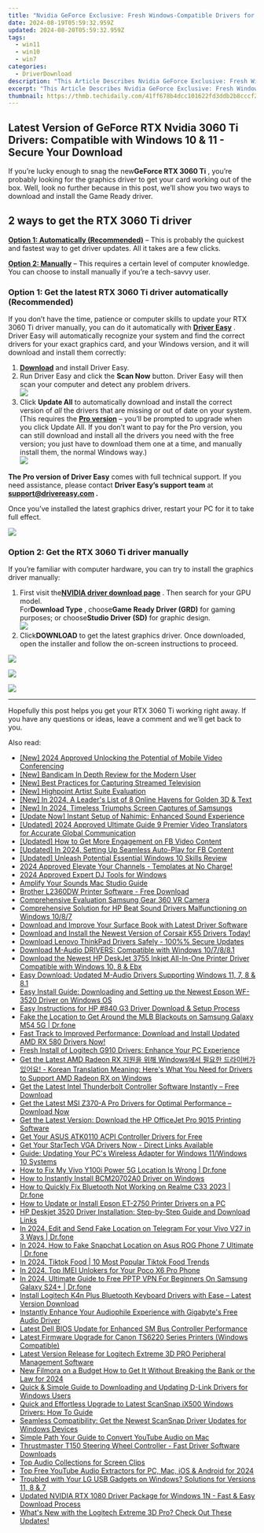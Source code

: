 ```yaml
---
title: "Nvidia GeForce Exclusive: Fresh Windows-Compatible Drivers for Gamers on Win11 & Win10"
date: 2024-08-19T05:59:32.959Z
updated: 2024-08-20T05:59:32.959Z
tags:
  - win11
  - win10
  - win7
categories:
  - DriverDownload
description: "This Article Describes Nvidia GeForce Exclusive: Fresh Windows-Compatible Drivers for Gamers on Win11 & Win10"
excerpt: "This Article Describes Nvidia GeForce Exclusive: Fresh Windows-Compatible Drivers for Gamers on Win11 & Win10"
thumbnail: https://thmb.techidaily.com/41ff678b4dcc101622fd3ddb2b8cccf21c75e6fdbac012d53d8a0b29b1503958.jpg
---
```


## Latest Version of GeForce RTX Nvidia 3060 Ti Drivers: Compatible with Windows 10 & 11 - Secure Your Download

If you’re lucky enough to snag the new**GeForce RTX 3060 Ti** , you’re probably looking for the graphics driver to get your card working out of the box. Well, look no further because in this post, we’ll show you two ways to download and install the Game Ready driver.

## 2 ways to get the RTX 3060 Ti driver

**[Option 1: Automatically (Recommended)](https://www.drivereasy.com/knowledge/download-geforce-rtx-3060-ti-driver-for-windows-10-8-or-7/#option1)**  – This is probably the quickest and fastest way to get driver updates. All it takes are a few clicks.

**[Option 2: Manually](https://tools.techidaily.com/drivereasy/download/)**  – This requires a certain level of computer knowledge. You can choose to install manually if you’re a tech-savvy user.

### Option 1: Get the latest RTX 3060 Ti driver automatically (Recommended)

 If you don’t have the time, patience or computer skills to update your RTX 3060 Ti driver manually, you can do it automatically with **[Driver Easy](https://tools.techidaily.com/drivereasy/download/)**  . Driver Easy will automatically recognize your system and find the correct drivers for your exact graphics card, and your Windows version, and it will download and install them correctly:

1. **[Download](https://tools.techidaily.com/drivereasy/download/)**  and install Driver Easy.
2. Run Driver Easy and click the **Scan Now** button. Driver Easy will then scan your computer and detect any problem drivers.  
![](https://images.drivereasy.com/wp-content/uploads/2020/08/Scan-now.jpg)
3. Click **Update All** to automatically download and install the correct version of _all_ the drivers that are missing or out of date on your system.(This requires the **[Pro version](https://tools.techidaily.com/drivereasy/download/)**  – you’ll be prompted to upgrade when you click Update All. If you don’t want to pay for the Pro version, you can still download and install all the drivers you need with the free version; you just have to download them one at a time, and manually install them, the normal Windows way.)  
![](https://images.drivereasy.com/wp-content/uploads/2021/01/3060-ti-de-update-all.jpg)

**The Pro version of Driver Easy** comes with full technical support. If you need assistance, please contact **Driver Easy’s support team** at **[support@drivereasy.com](https://tools.techidaily.com/drivereasy/download/) .**

 Once you’ve installed the latest graphics driver, restart your PC for it to take full effect.

<!-- affiliate ads begin -->
<a href="https://secure.2checkout.com/order/checkout.php?PRODS=2201613&QTY=1&AFFILIATE=108875&CART=1"><img src="https://www.macdvdripperpro.com/images/devices-3.png" border="0"></a>
<!-- affiliate ads end -->
### Option 2: Get the RTX 3060 Ti driver manually

 If you’re familiar with computer hardware, you can try to install the graphics driver manually:

1. First visit the[**NVIDIA driver download page**](https://tools.techidaily.com/drivereasy/download/) . Then search for your GPU model.  
 For**Download Type** , choose**Game Ready Driver (GRD)** for gaming purposes; or choose**Studio Driver (SD)** for graphic design.  
![](https://images.drivereasy.com/wp-content/uploads/2021/01/3060-ti-manually-1.jpg)
2. Click**DOWNLOAD** to get the latest graphics driver. Once downloaded, open the installer and follow the on-screen instructions to proceed.  
<!-- affiliate ads begin -->
<a href="https://secure.2checkout.com/order/checkout.php?PRODS=19080710&QTY=1&AFFILIATE=108875&CART=1"><img src="https://smart-seo-tool.com/images/SmartSEOAuditorBox.png" border="0"></a>
<!-- affiliate ads end -->
![](https://images.drivereasy.com/wp-content/uploads/2021/01/3060-ti-manually-2.jpg)

<!-- affiliate ads begin -->
<a href="https://secure.2checkout.com/order/checkout.php?PRODS=4620778&QTY=1&AFFILIATE=108875&CART=1"><img src="https://secure.avangate.com/images/merchant/07dd4d5a72f5740ef0f035f201951476/728__90banner.jpg" border="0"></a>
<!-- affiliate ads end -->
---

 Hopefully this post helps you get your RTX 3060 Ti working right away. If you have any questions or ideas, leave a comment and we’ll get back to you.

<ins class="adsbygoogle"
     style="display:block"
     data-ad-format="autorelaxed"
     data-ad-client="ca-pub-7571918770474297"
     data-ad-slot="1223367746"></ins>



<ins class="adsbygoogle"
     style="display:block"
     data-ad-client="ca-pub-7571918770474297"
     data-ad-slot="8358498916"
     data-ad-format="auto"
     data-full-width-responsive="true"></ins>

<span class="atpl-alsoreadstyle">Also read:</span>
<div><ul>
<li><a href="https://digital-screen-recording.techidaily.com/new-2024-approved-unlocking-the-potential-of-mobile-video-conferencing/"><u>[New] 2024 Approved  Unlocking the Potential of Mobile Video Conferencing</u></a></li>
<li><a href="https://video-capture.techidaily.com/new-bandicam-in-depth-review-for-the-modern-user/"><u>[New] Bandicam  In Depth Review for the Modern User</u></a></li>
<li><a href="https://digital-screen-recording.techidaily.com/new-best-practices-for-capturing-streamed-television/"><u>[New] Best Practices for Capturing Streamed Television</u></a></li>
<li><a href="https://some-techniques.techidaily.com/new-highpoint-artist-suite-evaluation/"><u>[New] Highpoint Artist Suite Evaluation</u></a></li>
<li><a href="https://fox-direct.techidaily.com/new-in-2024-a-leaders-list-of-8-online-havens-for-golden-3d-and-text/"><u>[New] In 2024, A Leader's List of 8 Online Havens for Golden 3D & Text</u></a></li>
<li><a href="https://screen-mirroring-recording.techidaily.com/new-in-2024-timeless-triumphs-screen-captures-of-samsungs/"><u>[New] In 2024, Timeless Triumphs  Screen Captures of Samsungs</u></a></li>
<li><a href="https://hardware-updates.techidaily.com/update-now-instant-setup-of-nahimic-enhanced-sound-experience/"><u>[Update Now] Instant Setup of Nahimic: Enhanced Sound Experience</u></a></li>
<li><a href="https://vp-tips.techidaily.com/updated-2024-approved-ultimate-guide-9-premier-video-translators-for-accurate-global-communication/"><u>[Updated] 2024 Approved  Ultimate Guide  9 Premier Video Translators for Accurate Global Communication</u></a></li>
<li><a href="https://facebook-video-content.techidaily.com/updated-how-to-get-more-engagement-on-fb-video-content/"><u>[Updated] How to Get More Engagement on FB Video Content</u></a></li>
<li><a href="https://facebook-video-content.techidaily.com/updated-in-2024-setting-up-seamless-auto-play-for-fb-content/"><u>[Updated] In 2024, Setting Up Seamless Auto-Play for FB Content</u></a></li>
<li><a href="https://some-skills.techidaily.com/updated-unleash-potential-essential-windows-10-skills-review/"><u>[Updated] Unleash Potential  Essential Windows 10 Skills Review</u></a></li>
<li><a href="https://youtube-data.techidaily.com/13491357-2024-approved-elevate-your-channels-templates-at-no-charge/"><u>2024 Approved  Elevate Your Channels - Templates at No Charge!</u></a></li>
<li><a href="https://some-knowledge.techidaily.com/2024-approved-expert-dj-tools-for-windows/"><u>2024 Approved  Expert DJ Tools for Windows</u></a></li>
<li><a href="https://screen-activity-recording.techidaily.com/amplify-your-sounds-mac-studio-guide/"><u>Amplify Your Sounds  Mac Studio Guide</u></a></li>
<li><a href="https://hardware-updates.techidaily.com/brother-l2360dw-printer-software-free-download/"><u>Brother L2360DW Printer Software - Free Download</u></a></li>
<li><a href="https://extra-resources.techidaily.com/comprehensive-evaluation-samsung-gear-360-vr-camera/"><u>Comprehensive Evaluation  Samsung Gear 360 VR Camera</u></a></li>
<li><a href="https://hardware-updates.techidaily.com/comprehensive-solution-for-hp-beat-sound-drivers-malfunctioning-on-windows-1087/"><u>Comprehensive Solution for HP Beat Sound Drivers Malfunctioning on Windows 10/8/7</u></a></li>
<li><a href="https://hardware-updates.techidaily.com/download-and-improve-your-surface-book-with-latest-driver-software/"><u>Download and Improve Your Surface Book with Latest Driver Software</u></a></li>
<li><a href="https://hardware-updates.techidaily.com/download-and-install-the-newest-version-of-corsair-k55-drivers-today/"><u>Download and Install the Newest Version of Corsair K55 Drivers Today!</u></a></li>
<li><a href="https://driver-download.techidaily.com/download-lenovo-thinkpad-drivers-safely-100-secure-updates/"><u>Download Lenovo ThinkPad Drivers Safely - 100%% Secure Updates</u></a></li>
<li><a href="https://hardware-updates.techidaily.com/download-m-audio-drivers-compatible-with-windows-107881/"><u>Download M-Audio DRIVERS: Compatible with Windows 10/7/8/8.1</u></a></li>
<li><a href="https://hardware-updates.techidaily.com/download-the-newest-hp-deskjet-3755-inkjet-all-in-one-printer-driver-compatible-with-windows-10-8-and-ebx/"><u>Download the Newest HP DeskJet 3755 Inkjet All-In-One Printer Driver Compatible with Windows 10, 8 & Ebx</u></a></li>
<li><a href="https://hardware-updates.techidaily.com/easy-download-updated-m-audio-drivers-supporting-windows-11-7-8-and-81/"><u>Easy Download: Updated M-Audio Drivers Supporting Windows 11, 7, 8 & 8.1</u></a></li>
<li><a href="https://hardware-updates.techidaily.com/easy-install-guide-downloading-and-setting-up-the-newest-epson-wf-3520-driver-on-windows-os/"><u>Easy Install Guide: Downloading and Setting up the Newest Epson WF-3520 Driver on Windows OS</u></a></li>
<li><a href="https://hardware-updates.techidaily.com/easy-instructions-for-hp-840-g3-driver-download-and-setup-process/"><u>Easy Instructions for HP #840 G3 Driver Download & Setup Process</u></a></li>
<li><a href="https://fake-location.techidaily.com/fake-the-location-to-get-around-the-mlb-blackouts-on-samsung-galaxy-m54-5g-drfone-by-drfone-virtual-android/"><u>Fake the Location to Get Around the MLB Blackouts on Samsung Galaxy M54 5G | Dr.fone</u></a></li>
<li><a href="https://hardware-updates.techidaily.com/1722958434089-fast-track-to-improved-performance-download-and-install-updated-amd-rx-580-drivers-now/"><u>Fast Track to Improved Performance: Download and Install Updated AMD RX 580 Drivers Now!</u></a></li>
<li><a href="https://hardware-updates.techidaily.com/fresh-install-of-logitech-g910-drivers-enhance-your-pc-experience/"><u>Fresh Install of Logitech G910 Drivers: Enhance Your PC Experience</u></a></li>
<li><a href="https://hardware-updates.techidaily.com/get-the-latest-amd-radeon-rx-windows-korean-translation-meaning-heres-what-you-need-for-drivers-to-support-amd-radeon-rx-on-windows/"><u>Get the Latest AMD Radeon RX 지원을 위해 Windows에서 필요한 드라이버가 있어요! - Korean Translation Meaning: Here's What You Need for Drivers to Support AMD Radeon RX on Windows</u></a></li>
<li><a href="https://hardware-updates.techidaily.com/get-the-latest-intel-thunderbolt-controller-software-instantly-free-download/"><u>Get the Latest Intel Thunderbolt Controller Software Instantly – Free Download</u></a></li>
<li><a href="https://hardware-updates.techidaily.com/get-the-latest-msi-z370-a-pro-drivers-for-optimal-performance-download-now/"><u>Get the Latest MSI Z370-A Pro Drivers for Optimal Performance – Download Now</u></a></li>
<li><a href="https://hardware-updates.techidaily.com/get-the-latest-version-download-the-hp-officejet-pro-9015-printing-software/"><u>Get the Latest Version: Download the HP OfficeJet Pro 9015 Printing Software</u></a></li>
<li><a href="https://hardware-updates.techidaily.com/1722961808163-get-your-asus-atk0110-acpi-controller-drivers-for-free/"><u>Get Your ASUS ATK0110 ACPI Controller Drivers for Free</u></a></li>
<li><a href="https://hardware-updates.techidaily.com/get-your-startech-vga-drivers-now-direct-links-available/"><u>Get Your StarTech VGA Drivers Now - Direct Links Available</u></a></li>
<li><a href="https://hardware-updates.techidaily.com/guide-updating-your-pcs-wireless-adapter-for-windows-11windows-10-systems/"><u>Guide: Updating Your PC's Wireless Adapter for Windows 11/Windows 10 Systems</u></a></li>
<li><a href="https://fake-location.techidaily.com/how-to-fix-my-vivo-y100i-power-5g-location-is-wrong-drfone-by-drfone-virtual-android/"><u>How to Fix My Vivo Y100i Power 5G Location Is Wrong | Dr.fone</u></a></li>
<li><a href="https://hardware-updates.techidaily.com/how-to-instantly-install-bcm20702a0-driver-on-windows/"><u>How to Instantly Install BCM20702A0 Driver on Windows</u></a></li>
<li><a href="https://howto.techidaily.com/how-to-quickly-fix-bluetooth-not-working-on-realme-c33-2023-drfone-by-drfone-fix-android-problems-fix-android-problems/"><u>How to Quickly Fix Bluetooth Not Working on Realme C33 2023 | Dr.fone</u></a></li>
<li><a href="https://hardware-updates.techidaily.com/how-to-update-or-install-epson-et-2750-printer-drivers-on-a-pc/"><u>How to Update or Install Epson ET-2750 Printer Drivers on a PC</u></a></li>
<li><a href="https://hardware-updates.techidaily.com/hp-deskjet-3520-driver-installation-step-by-step-guide-and-download-links/"><u>HP Deskjet 3520 Driver Installation: Step-by-Step Guide and Download Links</u></a></li>
<li><a href="https://location-social.techidaily.com/in-2024-edit-and-send-fake-location-on-telegram-for-your-vivo-v27-in-3-ways-drfone-by-drfone-virtual-android/"><u>In 2024, Edit and Send Fake Location on Telegram For your Vivo V27 in 3 Ways | Dr.fone</u></a></li>
<li><a href="https://location-social.techidaily.com/in-2024-how-to-fake-snapchat-location-on-asus-rog-phone-7-ultimate-drfone-by-drfone-virtual-android/"><u>In 2024, How to Fake Snapchat Location on Asus ROG Phone 7 Ultimate | Dr.fone</u></a></li>
<li><a href="https://tiktok-clips.techidaily.com/in-2024-tiktok-food-10-most-popular-tiktok-food-trends/"><u>In 2024, Tiktok Food | 10 Most Popular Tiktok Food Trends</u></a></li>
<li><a href="https://sim-unlock.techidaily.com/in-2024-top-imei-unlokers-for-your-poco-x6-pro-phone-by-drfone-android/"><u>In 2024, Top IMEI Unlokers for Your Poco X6 Pro Phone</u></a></li>
<li><a href="https://phone-solutions.techidaily.com/in-2024-ultimate-guide-to-free-pptp-vpn-for-beginners-on-samsung-galaxy-s24plus-drfone-by-drfone-virtual-android/"><u>In 2024, Ultimate Guide to Free PPTP VPN For Beginners On Samsung Galaxy S24+ | Dr.fone</u></a></li>
<li><a href="https://hardware-updates.techidaily.com/install-logitech-k4n-plus-bluetooth-keyboard-drivers-with-ease-latest-version-download/"><u>Install Logitech K4n Plus Bluetooth Keyboard Drivers with Ease – Latest Version Download</u></a></li>
<li><a href="https://hardware-updates.techidaily.com/instantly-enhance-your-audiophile-experience-with-gigabytes-free-audio-driver/"><u>Instantly Enhance Your Audiophile Experience with Gigabyte's Free Audio Driver</u></a></li>
<li><a href="https://hardware-updates.techidaily.com/latest-dell-bios-update-for-enhanced-sm-bus-controller-performance/"><u>Latest Dell BIOS Update for Enhanced SM Bus Controller Performance</u></a></li>
<li><a href="https://hardware-updates.techidaily.com/latest-firmware-upgrade-for-canon-ts6220-series-printers-windows-compatible/"><u>Latest Firmware Upgrade for Canon TS6220 Series Printers (Windows Compatible)</u></a></li>
<li><a href="https://hardware-updates.techidaily.com/latest-version-release-for-logitech-extreme-3d-pro-peripheral-management-software/"><u>Latest Version Release for Logitech Extreme 3D PRO Peripheral Management Software</u></a></li>
<li><a href="https://video-creation-software.techidaily.com/new-filmora-on-a-budget-how-to-get-it-without-breaking-the-bank-or-the-law-for-2024/"><u>New Filmora on a Budget How to Get It Without Breaking the Bank or the Law for 2024</u></a></li>
<li><a href="https://hardware-updates.techidaily.com/quick-and-simple-guide-to-downloading-and-updating-d-link-drivers-for-windows-users/"><u>Quick & Simple Guide to Downloading and Updating D-Link Drivers for Windows Users</u></a></li>
<li><a href="https://hardware-updates.techidaily.com/quick-and-effortless-upgrade-to-latest-scansnap-ix500-windows-drivers-how-to-guide/"><u>Quick and Effortless Upgrade to Latest ScanSnap iX500 Windows Drivers: How To Guide</u></a></li>
<li><a href="https://hardware-updates.techidaily.com/seamless-compatibility-get-the-newest-scansnap-driver-updates-for-windows-devices/"><u>Seamless Compatibility: Get the Newest ScanSnap Driver Updates for Windows Devices</u></a></li>
<li><a href="https://youtube-video-recordings.techidaily.com/simple-path-your-guide-to-convert-youtube-audio-on-mac/"><u>Simple Path  Your Guide to Convert YouTube Audio on Mac</u></a></li>
<li><a href="https://hardware-updates.techidaily.com/thrustmaster-t150-steering-wheel-controller-fast-driver-software-downloads/"><u>Thrustmaster T150 Steering Wheel Controller - Fast Driver Software Downloads</u></a></li>
<li><a href="https://extra-resources.techidaily.com/top-audio-collections-for-screen-clips/"><u>Top Audio Collections for Screen Clips</u></a></li>
<li><a href="https://facebook-video-footage.techidaily.com/top-free-youtube-audio-extractors-for-pc-mac-ios-and-android-for-2024/"><u>Top Free YouTube Audio Extractors for PC, Mac, iOS & Android for 2024</u></a></li>
<li><a href="https://hardware-updates.techidaily.com/troubled-with-your-lg-usb-gadgets-on-windows-solutions-for-versions-11-8-and-7/"><u>Troubled with Your LG USB Gadgets on Windows? Solutions for Versions 11, 8 & 7</u></a></li>
<li><a href="https://hardware-updates.techidaily.com/1722959736867-updated-nvidia-rtx-1080-driver-package-for-windows-1n-fast-and-easy-download-process/"><u>Updated NVIDIA RTX 1080 Driver Package for Windows 1N - Fast & Easy Download Process</u></a></li>
<li><a href="https://hardware-updates.techidaily.com/1722964947173-whats-new-with-the-logitech-extreme-3d-pro-check-out-these-updates/"><u>What's New with the Logitech Extreme 3D Pro? Check Out These Updates!</u></a></li>
</ul></div>
